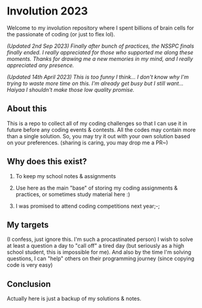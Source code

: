 # Involution 2023

Welcome to my involution repository where I spent billions of brain cells for the passionate of coding (or just to flex lol).

_(Updated 2nd Sep 2023) Finally after bunch of practices, the NSSPC finals finally ended. I really appreciated for those who supported me along these moments. Thanks for drawing me a new memories in my mind, and I really appreciated any presence._

_(Updated 14th April 2023) This is too funny I think... I don't know why I'm trying to waste more time on this. I'm already get busy but I still want... Haiyaa I shouldn't make those low quality promise._

## About this
This is a repo to collect all of my coding challenges so that I can use it in future before any coding events & contests. All the codes may contain more than a single solution. So, you may try it out with your own solution based on your preferences. (sharing is caring, you may drop me a PR~)

## Why does this exist?
1. To keep my school notes & assignments

2. Use here as the main "base" of storing my coding assignments & practices, or sometimes study material here :)

3. I was promised to attend coding competitions next year;-; 

## My targets
(I confess, just ignore this. I'm such a procastinated person)
I wish to solve at least a question a day to "call off" a tired day (but seriously as a high school student, this is impossible for me). And also by the time I'm solving questions, I can "help" others on their programming journey (since copying code is very easy)

## Conclusion
Actually here is just a backup of my solutions & notes.
